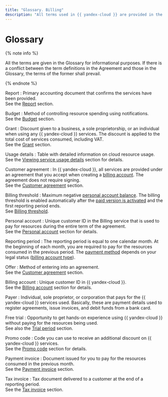 ```yaml
---
title: "Glossary. Billing"
description: "All terms used in {{ yandex-cloud }} are provided in the Glossary for information purposes. The following terms are described: report, grant, usage details, agreement, billing threshold, account, reporting period, offer, penalties, billing account, payer, trial period, and more. If there is a conflict between the term definitions in the Agreement and those in the Glossary, the terms of the former shall prevail."
---
```


# Glossary

{% note info %}

All the terms are given in the Glossary for informational purposes. If there is a conflict between the term definitions in the Agreement and those in the Glossary, the terms of the former shall prevail.

{% endnote %}


Report
:   Primary accounting document that confirms the services have been provided.
<br/>See the [Report](act.md) section.

Budget
:   Method of controlling resource spending using notifications.
<br/>See the [Budget](budget.md) section.

Grant
:   Discount given to a business, a sole proprietorship, or an individual when using any {{ yandex-cloud }} services. The discount is applied to the total cost of services consumed, including VAT.
<br/>See the [Grant](bonus-account.md) section.

Usage details
:   Table with detailed information on cloud resource usage.
<br/>See the [Viewing service usage details](../operations/check-charges.md) section for details.

Customer agreement
:   In {{ yandex-cloud }}, all services are provided under an agreement that you accept when creating a [billing account](billing-account.md). The agreement does not require signing.
<br/>See the [Customer agreement](contract.md) section.

Billing threshold
:   Maximum negative [personal account balance](../concepts/personal-account.md#balance). The billing threshold is enabled automatically after the [paid version is activated](../operations/activate-commercial.md) and the first reporting period ends.
<br/>See [Billing threshold](billing-threshold.md).

Personal account
:   Unique customer ID in the Billing service that is used to pay for resources during the entire term of the agreement.
<br/>See the [Personal account](personal-account.md) section for details.


Reporting period
:   The reporting period is equal to one calendar month. At the beginning of each month, you are required to pay for the resources consumed in the previous period. The [payment method](../payment/index.md) depends on your legal status ([billing account type](../concepts/billing-account.md#ba-types)).

Offer
: Method of entering into an agreement.
<br/>See the [Customer agreement](contract.md) section.



Billing account
:   Unique customer ID in {{ yandex-cloud }}.
<br/>See the [Billing account](billing-account.md) section for details.

Payer
:   Individual, sole proprietor, or corporation that pays for the {{ yandex-cloud }} services used. Basically, these are payment details used to register agreements, issue invoices, and debit funds from a bank card.

Free trial
:   Opportunity to get hands-on experience using {{ yandex-cloud }} without paying for the resources being used.
<br/>See also the [Trial period](trial-period.md) section.

Promo code
:   Code you can use to receive an additional discount on {{ yandex-cloud }} services.
<br/>See the [Promo code](promo-code.md) section for details.

Payment invoice
:   Document issued for you to pay for the resources consumed in the previous month.
<br/>See the [Payment invoice](bill.md) section.

Tax invoice
:  Tax document delivered to a customer at the end of a reporting period.
<br/>See the [Tax invoice](invoice.md) section.


